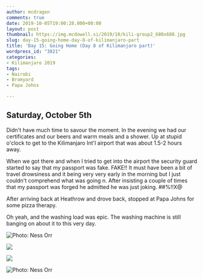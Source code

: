 ```yaml
---
author: mcdragon
comments: true
date: 2019-10-05T19:00:28.000+00:00
layout: post
thumbnail: https://img.mcdowell.si/2019/10/kili-group2_680x680.jpg
slug: day-15-going-home-day-8-of-kilimanjaro-part
title: 'Day 15: Going Home (Day 8 of Kilimanjaro part)'
wordpress_id: "3821"
categories:
- Kilimanjaro 2019
tags:
- Nairobi
- Bromyard
- Papa Johns

---
```

## Saturday, October 5th

Didn't have much time to savour the moment. In the evening we had our certificates and our beers and warm meals and a shower. Up at stupid o'clock to get to the Kilimanjaro Int'l airport that was about 1.5-2 hours away. 

When we got there and when I tried to get into the airport the security guard started to say that my passport was fake. FAKE!! It must have been a bit of travel drowsiness and it being very very early in the morning but I just couldn't comprehend what was going n. After insisting a couple of times that my passport was forged he admitted he was just joking. ##%!!X@ 

After arriving back at Heathrow and drove back, stopped at Papa Johns for some pizza therapy.

Oh yeah, and the washing load was epic. The washing machine is still banging on about it to this very day. 

![Photo: Ness Orr](https://img.mcdowell.si/2019/10/group-photo4.resized.jpg "Photo: Ness Orr")

![](https://img.mcdowell.si/2019/10/kili-mash-potato.jpg)

![](https://img.mcdowell.si/2019/10/kili-beer.jpg)

![Photo: Ness Orr](https://img.mcdowell.si/2019/10/group-photo3.resized.jpg "Photo: Ness Orr")
